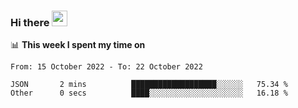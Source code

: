 ### Hi there <a href="https://www.gautamkrishnar.com/"><img src="https://media.giphy.com/media/hvRJCLFzcasrR4ia7z/giphy.gif" width="25px"></a>

📊 **This week I spent my time on**

<!--START_SECTION:waka-->

```text
From: 15 October 2022 - To: 22 October 2022

JSON       2 mins          ███████████████████░░░░░░   75.34 %
Other      0 secs          ████░░░░░░░░░░░░░░░░░░░░░   16.18 %
```

<!--END_SECTION:waka-->
